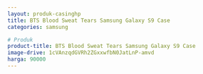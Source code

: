 ```yaml
---
layout: produk-casinghp
title: BTS Blood Sweat Tears Samsung Galaxy S9 Case
categories: samsung

# Produk
product-title: BTS Blood Sweat Tears Samsung Galaxy S9 Case
image-drive: 1cVAnzqdGVRh2ZGxxwfbN0JatLnP-amvd
harga: 90000
---
```

